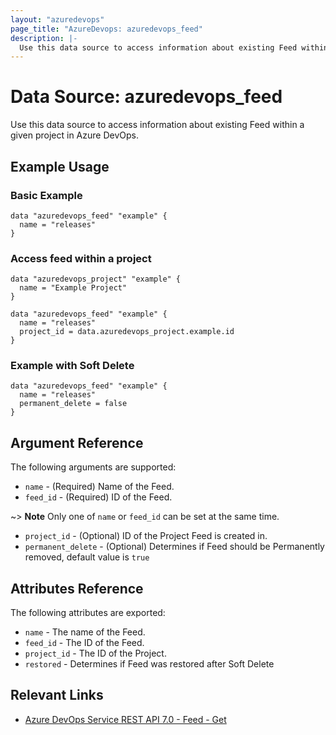 ```yaml
---
layout: "azuredevops"
page_title: "AzureDevops: azuredevops_feed"
description: |-
  Use this data source to access information about existing Feed within a given project in Azure DevOps.
---
```


# Data Source: azuredevops_feed

Use this data source to access information about existing Feed within a given project in Azure DevOps.

## Example Usage

### Basic Example
```hcl
data "azuredevops_feed" "example" {
  name = "releases"
}
```

### Access feed within a project
```hcl
data "azuredevops_project" "example" {
  name = "Example Project"
}

data "azuredevops_feed" "example" {
  name = "releases"
  project_id = data.azuredevops_project.example.id
}
```

### Example with Soft Delete
```hcl
data "azuredevops_feed" "example" {
  name = "releases"
  permanent_delete = false
}
```


## Argument Reference

The following arguments are supported:

- `name` - (Required) Name of the Feed.
- `feed_id` - (Required) ID of the Feed.

~> **Note** Only one of `name` or `feed_id` can be set at the same time.

- `project_id` - (Optional) ID of the Project Feed is created in.
- `permanent_delete` - (Optional) Determines if Feed should be Permanently removed, default value is `true`


## Attributes Reference

The following attributes are exported:

- `name` - The name of the Feed.
- `feed_id` - The ID of the Feed.
- `project_id` - The ID of the Project.
- `restored` - Determines if Feed was restored after Soft Delete

## Relevant Links

- [Azure DevOps Service REST API 7.0 - Feed - Get](https://learn.microsoft.com/en-us/rest/api/azure/devops/artifacts/feed-management/get-feed?view=azure-devops-rest-7.0)